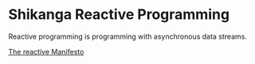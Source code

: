 # Shikanga Reactive Programming
Reactive programming is programming with asynchronous data streams. 

[The reactive Manifesto](https://www.reactivemanifesto.org/)
